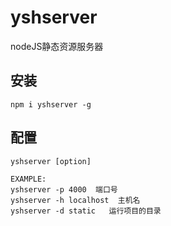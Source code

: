 # yshserver
nodeJS静态资源服务器
## 安装

```
npm i yshserver -g
```

## 配置
```
yshserver [option]

EXAMPLE:
yshserver -p 4000  端口号
yshserver -h localhost  主机名
yshserver -d static   运行项目的目录
